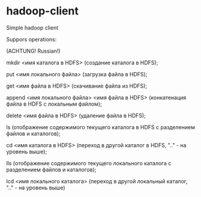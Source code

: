 # hadoop-client
Simple hadoop client

Suppors operations:

(ACHTUNG! Russian!)

mkdir <имя каталога в HDFS> (создание каталога в HDFS);

put <имя локального файла> (загрузка файла в HDFS);

get <имя файла в HDFS> (скачивание файла из HDFS);

append <имя локального файла> <имя файла в HDFS> (конкатенация файла в HDFS с локальным файлом);

delete <имя файла в HDFS> (удаление файла в HDFS);

ls (отображение содержимого текущего каталога в HDFS с разделением файлов и каталогов);

cd <имя каталога в HDFS> (переход в другой каталог в HDFS, ".." - на уровень выше);

lls (отображение содержимого текущего локального каталога с разделением файлов и каталогов);

lcd <имя локального каталога> (переход в другой локальный каталог, ".." - на уровень выше)
